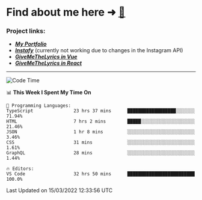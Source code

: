 # Find about me here ➜ [🧑](https://pauabella.dev)

### Project links:
- ***[My Portfolio](https://pauabella.dev)***
- ***[Instafy](https://instafy.me)*** (currently not working due to changes in the Instagram API)
- ***[GiveMeTheLyrics in Vue](https://lyrics.pauabella.dev)***
- ***[GiveMeTheLyrics in React](https://pauabella.dev/GiveMeTheLyrics)***

---
<!--START_SECTION:waka-->
![Code Time](http://img.shields.io/badge/Code%20Time-837%20hrs%2020%20mins-blue)

📊 **This Week I Spent My Time On** 

```text
💬 Programming Languages: 
TypeScript               23 hrs 37 mins      ██████████████████░░░░░░░   71.94% 
HTML                     7 hrs 2 mins        █████░░░░░░░░░░░░░░░░░░░░   21.46% 
JSON                     1 hr 8 mins         ░░░░░░░░░░░░░░░░░░░░░░░░░   3.46% 
CSS                      31 mins             ░░░░░░░░░░░░░░░░░░░░░░░░░   1.61% 
GraphQL                  28 mins             ░░░░░░░░░░░░░░░░░░░░░░░░░   1.44%

🔥 Editors: 
VS Code                  32 hrs 50 mins      █████████████████████████   100.0%

```


 Last Updated on 15/03/2022 12:33:56 UTC
<!--END_SECTION:waka-->
